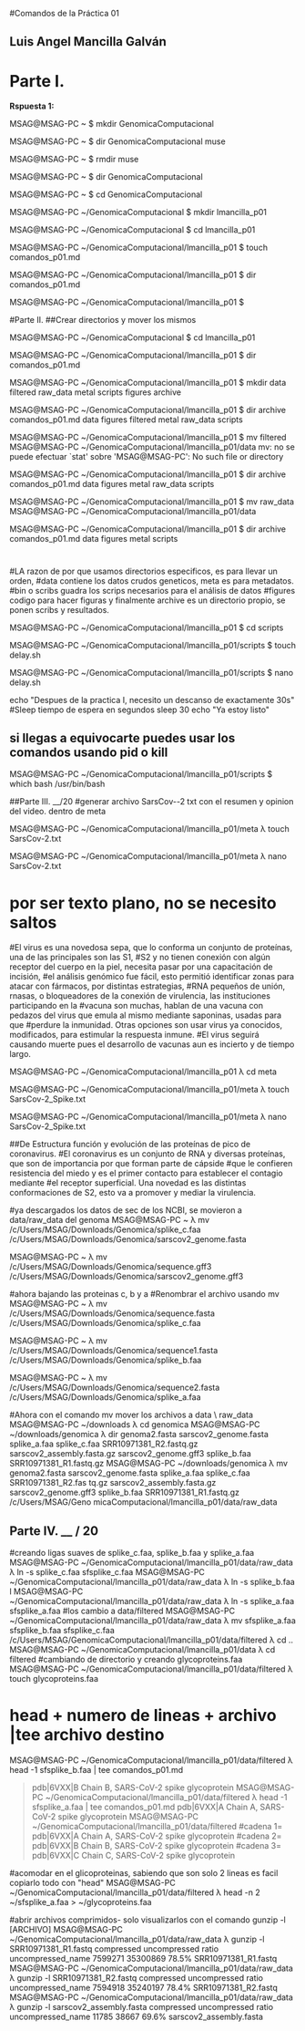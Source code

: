 #Comandos de la Práctica 01
## Luis Angel Mancilla Galván


# Parte I.
**Rspuesta 1:**

MSAG@MSAG-PC ~
$ mkdir GenomicaComputacional

MSAG@MSAG-PC ~
$ dir
GenomicaComputacional  muse

MSAG@MSAG-PC ~
$ rmdir muse

MSAG@MSAG-PC ~
$ dir
GenomicaComputacional

MSAG@MSAG-PC ~
$ cd GenomicaComputacional

MSAG@MSAG-PC ~/GenomicaComputacional
$ mkdir lmancilla_p01

MSAG@MSAG-PC ~/GenomicaComputacional
$ cd lmancilla_p01

MSAG@MSAG-PC ~/GenomicaComputacional/lmancilla_p01
$ touch comandos_p01.md

MSAG@MSAG-PC ~/GenomicaComputacional/lmancilla_p01
$ dir
comandos_p01.md

MSAG@MSAG-PC ~/GenomicaComputacional/lmancilla_p01
$


#Parte II.
##Crear directorios y mover los mismos

MSAG@MSAG-PC ~/GenomicaComputacional
$ cd lmancilla_p01

MSAG@MSAG-PC ~/GenomicaComputacional/lmancilla_p01
$ dir
comandos_p01.md

MSAG@MSAG-PC ~/GenomicaComputacional/lmancilla_p01
$ mkdir data filtered raw_data metal scripts figures archive

MSAG@MSAG-PC ~/GenomicaComputacional/lmancilla_p01
$ dir
archive  comandos_p01.md  data  figures  filtered  metal  raw_data  scripts

MSAG@MSAG-PC ~/GenomicaComputacional/lmancilla_p01
$ mv filtered MSAG@MSAG-PC ~/GenomicaComputacional/lmancilla_p01/data
mv: no se puede efectuar `stat' sobre 'MSAG@MSAG-PC': No such file or directory

MSAG@MSAG-PC ~/GenomicaComputacional/lmancilla_p01
$ dir
archive  comandos_p01.md  data  figures  metal  raw_data  scripts

MSAG@MSAG-PC ~/GenomicaComputacional/lmancilla_p01
$ mv raw_data MSAG@MSAG-PC ~/GenomicaComputacional/lmancilla_p01/data

MSAG@MSAG-PC ~/GenomicaComputacional/lmancilla_p01
$ dir
archive  comandos_p01.md  data  figures  metal  scripts


#
#LA razon de por que usamos directorios especificos, es para llevar un orden, 
#data contiene los datos crudos geneticos, meta es para metadatos.
#bin o scribs guadra los scrips necesarios para el análisis de datos
#figures codigo para hacer figuras y finalmente archive es un directorio propio, se ponen scribs y resultados.

MSAG@MSAG-PC ~/GenomicaComputacional/lmancilla_p01
$ cd scripts

MSAG@MSAG-PC ~/GenomicaComputacional/lmancilla_p01/scripts
$ touch delay.sh

MSAG@MSAG-PC ~/GenomicaComputacional/lmancilla_p01/scripts
$ nano delay.sh

echo "Despues de la practica I, necesito un descanso de exactamente 30s"
#Sleep tiempo de espera en segundos
sleep 30
echo "Ya estoy listo"
## si llegas a equivocarte puedes usar los comandos usando pid o kill

MSAG@MSAG-PC ~/GenomicaComputacional/lmancilla_p01/scripts
$ which bash
/usr/bin/bash



##Parte III. __/20
#generar archivo SarsCov--2 txt con el resumen y opinion del video. dentro de meta

MSAG@MSAG-PC ~/GenomicaComputacional/lmancilla_p01/meta
λ touch SarsCov-2.txt

MSAG@MSAG-PC ~/GenomicaComputacional/lmancilla_p01/meta
λ nano SarsCov-2.txt
# por ser texto plano, no se necesito saltos
#El virus es una novedosa sepa, que lo conforma un conjunto de proteínas, una de las principales son las S1, 
#S2 y no tienen conexión con algún receptor del cuerpo en la piel, necesita pasar por una capacitación de incisión, 
#el análisis genómico fue fácil, esto permitió identificar zonas para atacar con fármacos, por distintas estrategias, 
#RNA pequeños de unión, rnasas, o bloqueadores de la conexión de virulencia, las instituciones participando en la 
#vacuna son muchas, hablan de una vacuna con pedazos del virus que emula al mismo mediante saponinas, usadas para que 
#perdure la inmunidad. Otras opciones son usar virus ya conocidos, modificados, para estimular la respuesta inmune. 
#El virus seguirá causando muerte pues el desarrollo de vacunas aun es incierto y de tiempo largo. 


MSAG@MSAG-PC ~/GenomicaComputacional/lmancilla_p01
λ cd meta

MSAG@MSAG-PC ~/GenomicaComputacional/lmancilla_p01/meta
λ touch SarsCov-2_Spike.txt

MSAG@MSAG-PC ~/GenomicaComputacional/lmancilla_p01/meta
λ nano SarsCov-2_Spike.txt

##De Estructura función y evolución de las proteínas de pico de coronavirus.
#El coronavirus es un conjunto de RNA y diversas proteínas, que son de importancia por que forman parte de cápside 
#que le confieren resistencia del miedo y es el primer contacto para establecer el contagio mediante 
#el receptor superficial. Una novedad es las distintas conformaciones de S2, esto va a promover y mediar la virulencia. 

#ya descargados los datos de sec de los NCBI, se movieron a data/raw_data del genoma
MSAG@MSAG-PC ~
λ mv /c/Users/MSAG/Downloads/Genomica/splike_c.faa /c/Users/MSAG/Downloads/Genomica/sarscov2_genome.fasta

MSAG@MSAG-PC ~
λ mv /c/Users/MSAG/Downloads/Genomica/sequence.gff3 /c/Users/MSAG/Downloads/Genomica/sarscov2_genome.gff3

#ahora bajando las proteinas c, b y a
#Renombrar el archivo usando mv
MSAG@MSAG-PC ~
λ mv /c/Users/MSAG/Downloads/Genomica/sequence.fasta  /c/Users/MSAG/Downloads/Genomica/splike_c.faa

MSAG@MSAG-PC ~
λ mv /c/Users/MSAG/Downloads/Genomica/sequence1.fasta  /c/Users/MSAG/Downloads/Genomica/splike_b.faa

MSAG@MSAG-PC ~
λ mv /c/Users/MSAG/Downloads/Genomica/sequence2.fasta  /c/Users/MSAG/Downloads/Genomica/splike_a.faa


#Ahora con el comando mv mover los archivos a data \ raw_data
MSAG@MSAG-PC ~/downloads
λ cd genomica
MSAG@MSAG-PC ~/downloads/genomica
λ dir
genoma2.fasta               sarscov2_genome.fasta  splike_a.faa  splike_c.faa             SRR10971381_R2.fastq.gz sarscov2_assembly.fasta.gz  sarscov2_genome.gff3   splike_b.faa  SRR10971381_R1.fastq.gz
MSAG@MSAG-PC ~/downloads/genomica
λ mv genoma2.fasta               sarscov2_genome.fasta  splike_a.faa  splike_c.faa             SRR10971381_R2.fas tq.gz sarscov2_assembly.fasta.gz  sarscov2_genome.gff3   splike_b.faa  SRR10971381_R1.fastq.gz /c/Users/MSAG/Geno micaComputacional/lmancilla_p01/data/raw_data



##  Parte IV. __ / 20
#creando ligas suaves de splike_c.faa, splike_b.faa y splike_a.faa
MSAG@MSAG-PC ~/GenomicaComputacional/lmancilla_p01/data/raw_data
λ ln -s splike_c.faa sfsplike_c.faa
MSAG@MSAG-PC ~/GenomicaComputacional/lmancilla_p01/data/raw_data
λ  ln -s splike_b.faa l
MSAG@MSAG-PC ~/GenomicaComputacional/lmancilla_p01/data/raw_data
λ  ln -s splike_a.faa sfsplike_a.faa
#los cambio a data/filtered 
MSAG@MSAG-PC ~/GenomicaComputacional/lmancilla_p01/data/raw_data
λ mv sfsplike_a.faa sfsplike_b.faa sfsplike_c.faa /c/Users/MSAG/GenomicaComputacional/lmancilla_p01/data/filtered 
λ cd ..
MSAG@MSAG-PC ~/GenomicaComputacional/lmancilla_p01/data
λ cd filtered
#cambiando de directorio y creando glycoproteins.faa
MSAG@MSAG-PC ~/GenomicaComputacional/lmancilla_p01/data/filtered
λ touch glycoproteins.faa
# head + numero de lineas + archivo |tee archivo destino
MSAG@MSAG-PC ~/GenomicaComputacional/lmancilla_p01/data/filtered
λ  head -1 sfsplike_b.faa | tee comandos_p01.md
>pdb|6VXX|B Chain B, SARS-CoV-2 spike glycoprotein
MSAG@MSAG-PC ~/GenomicaComputacional/lmancilla_p01/data/filtered
λ  head -1 sfsplike_a.faa | tee comandos_p01.md
>pdb|6VXX|A Chain A, SARS-CoV-2 spike glycoprotein
MSAG@MSAG-PC ~/GenomicaComputacional/lmancilla_p01/data/filtered 
#cadena 1= pdb|6VXX|A Chain A, SARS-CoV-2 spike glycoprotein
#cadena 2= pdb|6VXX|B Chain B, SARS-CoV-2 spike glycoprotein
#cadena 3= pdb|6VXX|C Chain C, SARS-CoV-2 spike glycoprotein

#acomodar en el glicoproteinas, sabiendo que son solo 2 lineas es facil copiarlo todo con "head"
MSAG@MSAG-PC ~/GenomicaComputacional/lmancilla_p01/data/filtered
λ head -n 2 ~/sfsplike_a.faa > ~/glycoproteins.faa


#abrir archivos comprimidos- solo visualizarlos con el comando gunzip -l [ARCHIVO]
MSAG@MSAG-PC ~/GenomicaComputacional/lmancilla_p01/data/raw_data
λ gunzip -l SRR10971381_R1.fastq
         compressed        uncompressed  ratio uncompressed_name
            7599271            35300869  78.5% SRR10971381_R1.fastq
MSAG@MSAG-PC ~/GenomicaComputacional/lmancilla_p01/data/raw_data
λ gunzip -l SRR10971381_R2.fastq
         compressed        uncompressed  ratio uncompressed_name
            7594918            35240197  78.4% SRR10971381_R2.fastq
MSAG@MSAG-PC ~/GenomicaComputacional/lmancilla_p01/data/raw_data
λ gunzip -l sarscov2_assembly.fasta
         compressed        uncompressed  ratio uncompressed_name
              11785               38667  69.6% sarscov2_assembly.fasta
